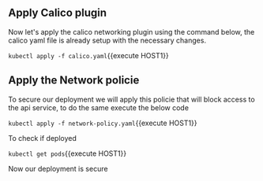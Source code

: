 
## Apply Calico plugin

Now let's apply the calico networking plugin using the command below, the calico yaml file is already setup with the necessary changes.

`kubectl apply -f calico.yaml`{{execute HOST1}}

## Apply the Network policie
To secure our deployment we will apply this policie that will block access to the api service, to do the same execute the below code

`kubectl apply -f network-policy.yaml`{{execute HOST1}}

To check if deployed

`kubectl get pods`{{execute HOST1}}

Now our deployment is secure